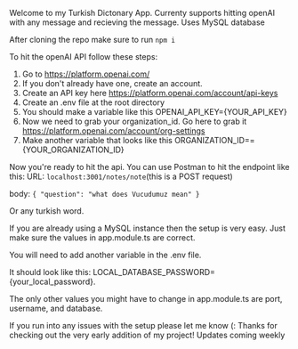 Welcome to my Turkish Dictonary App.
Currenty supports hitting openAI with any message and recieving the message.
Uses MySQL database

After cloning the repo make sure to run `npm i`

To hit the openAI API follow these steps:

1. Go to https://platform.openai.com/
2. If you don't already have one, create an account.
3. Create an API key here https://platform.openai.com/account/api-keys
4. Create an .env file at the root directory
5. You should make a variable like this OPENAI_API_KEY={YOUR_API_KEY}
6. Now we need to grab your organization_id. Go here to grab it https://platform.openai.com/account/org-settings
7. Make another variable that looks like this ORGANIZATION_ID=={YOUR_ORGANIZATION_ID}

Now you're ready to hit the api. You can use Postman to hit the endpoint like this:
URL: `localhost:3001/notes/note`(this is a POST request)


body:
`{
    "question": "what does Vucudumuz mean"
}`

Or any turkish word.

If you are already using a MySQL instance then the setup is very easy. Just make sure the values in app.module.ts are correct. 

You will need to add another variable in the .env file.

It should look like this: LOCAL_DATABASE_PASSWORD={your_local_password}.

The only other values you might have to change in app.module.ts are port, username, and database.

If you run into any issues with the setup please let me know (:
Thanks for checking out the very early addition of my project!
Updates coming weekly
